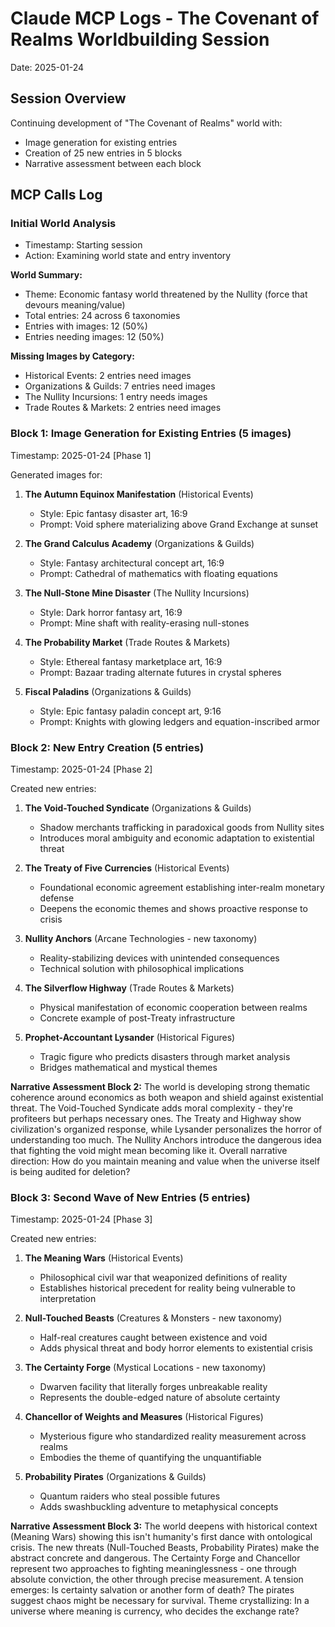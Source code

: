 # Claude MCP Logs - The Covenant of Realms Worldbuilding Session
Date: 2025-01-24

## Session Overview
Continuing development of "The Covenant of Realms" world with:
- Image generation for existing entries
- Creation of 25 new entries in 5 blocks
- Narrative assessment between each block

## MCP Calls Log

### Initial World Analysis
- Timestamp: Starting session
- Action: Examining world state and entry inventory

**World Summary:**
- Theme: Economic fantasy world threatened by the Nullity (force that devours meaning/value)
- Total entries: 24 across 6 taxonomies
- Entries with images: 12 (50%)
- Entries needing images: 12 (50%)

**Missing Images by Category:**
- Historical Events: 2 entries need images
- Organizations & Guilds: 7 entries need images  
- The Nullity Incursions: 1 entry needs images
- Trade Routes & Markets: 2 entries need images

### Block 1: Image Generation for Existing Entries (5 images)
Timestamp: 2025-01-24 [Phase 1]

Generated images for:
1. **The Autumn Equinox Manifestation** (Historical Events)
   - Style: Epic fantasy disaster art, 16:9
   - Prompt: Void sphere materializing above Grand Exchange at sunset
   
2. **The Grand Calculus Academy** (Organizations & Guilds)  
   - Style: Fantasy architectural concept art, 16:9
   - Prompt: Cathedral of mathematics with floating equations
   
3. **The Null-Stone Mine Disaster** (The Nullity Incursions)
   - Style: Dark horror fantasy art, 16:9
   - Prompt: Mine shaft with reality-erasing null-stones
   
4. **The Probability Market** (Trade Routes & Markets)
   - Style: Ethereal fantasy marketplace art, 16:9
   - Prompt: Bazaar trading alternate futures in crystal spheres
   
5. **Fiscal Paladins** (Organizations & Guilds)
   - Style: Epic fantasy paladin concept art, 9:16
   - Prompt: Knights with glowing ledgers and equation-inscribed armor

### Block 2: New Entry Creation (5 entries)
Timestamp: 2025-01-24 [Phase 2]

Created new entries:
1. **The Void-Touched Syndicate** (Organizations & Guilds)
   - Shadow merchants trafficking in paradoxical goods from Nullity sites
   - Introduces moral ambiguity and economic adaptation to existential threat
   
2. **The Treaty of Five Currencies** (Historical Events)
   - Foundational economic agreement establishing inter-realm monetary defense
   - Deepens the economic themes and shows proactive response to crisis
   
3. **Nullity Anchors** (Arcane Technologies - new taxonomy)
   - Reality-stabilizing devices with unintended consequences
   - Technical solution with philosophical implications
   
4. **The Silverflow Highway** (Trade Routes & Markets)
   - Physical manifestation of economic cooperation between realms
   - Concrete example of post-Treaty infrastructure
   
5. **Prophet-Accountant Lysander** (Historical Figures)
   - Tragic figure who predicts disasters through market analysis
   - Bridges mathematical and mystical themes

**Narrative Assessment Block 2:**
The world is developing strong thematic coherence around economics as both weapon and shield against existential threat. The Void-Touched Syndicate adds moral complexity - they're profiteers but perhaps necessary ones. The Treaty and Highway show civilization's organized response, while Lysander personalizes the horror of understanding too much. The Nullity Anchors introduce the dangerous idea that fighting the void might mean becoming like it. Overall narrative direction: How do you maintain meaning and value when the universe itself is being audited for deletion?

### Block 3: Second Wave of New Entries (5 entries)
Timestamp: 2025-01-24 [Phase 3]

Created new entries:
1. **The Meaning Wars** (Historical Events)
   - Philosophical civil war that weaponized definitions of reality
   - Establishes historical precedent for reality being vulnerable to interpretation
   
2. **Null-Touched Beasts** (Creatures & Monsters - new taxonomy)
   - Half-real creatures caught between existence and void
   - Adds physical threat and body horror elements to existential crisis
   
3. **The Certainty Forge** (Mystical Locations - new taxonomy)
   - Dwarven facility that literally forges unbreakable reality
   - Represents the double-edged nature of absolute certainty
   
4. **Chancellor of Weights and Measures** (Historical Figures)
   - Mysterious figure who standardized reality measurement across realms
   - Embodies the theme of quantifying the unquantifiable
   
5. **Probability Pirates** (Organizations & Guilds)
   - Quantum raiders who steal possible futures
   - Adds swashbuckling adventure to metaphysical concepts

**Narrative Assessment Block 3:**
The world deepens with historical context (Meaning Wars) showing this isn't humanity's first dance with ontological crisis. The new threats (Null-Touched Beasts, Probability Pirates) make the abstract concrete and dangerous. The Certainty Forge and Chancellor represent two approaches to fighting meaninglessness - one through absolute conviction, the other through precise measurement. A tension emerges: Is certainty salvation or another form of death? The pirates suggest chaos might be necessary for survival. Theme crystallizing: In a universe where meaning is currency, who decides the exchange rate?

